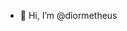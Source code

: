 - 👋 Hi, I’m @diormetheus

<!---
diormetheus/diormetheus is a ✨ special ✨ repository because its `README.md` (this file) appears on your GitHub profile.
You can click the Preview link to take a look at your changes.
--->
